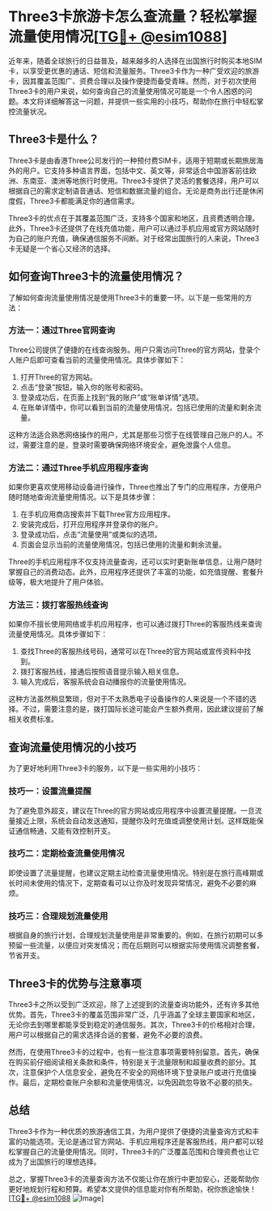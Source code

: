 # Three3卡旅游卡怎么查流量？轻松掌握流量使用情况[[TG💪+ @esim1088](https://t.me/s/esim1088)]

近年来，随着全球旅行的日益普及，越来越多的人选择在出国旅行时购买本地SIM卡，以享受更优惠的通话、短信和流量服务。Three3卡作为一种广受欢迎的旅游卡，因其覆盖范围广、资费合理以及操作便捷而备受青睐。然而，对于初次使用Three3卡的用户来说，如何查询自己的流量使用情况可能是一个令人困惑的问题。本文将详细解答这一问题，并提供一些实用的小技巧，帮助你在旅行中轻松掌控流量状况。

## Three3卡是什么？

Three3卡是由香港Three公司发行的一种预付费SIM卡，适用于短期或长期旅居海外的用户。它支持多种语言界面，包括中文、英文等，非常适合中国游客前往欧洲、东南亚、澳洲等地旅行时使用。Three3卡提供了灵活的套餐选择，用户可以根据自己的需求定制语音通话、短信和数据流量的组合。无论是商务出行还是休闲度假，Three3卡都能满足你的通信需求。

Three3卡的优点在于其覆盖范围广泛，支持多个国家和地区，且资费透明合理。此外，Three3卡还提供了在线充值功能，用户可以通过手机应用或官方网站随时为自己的账户充值，确保通信服务不间断。对于经常出国旅行的人来说，Three3卡无疑是一个省心又经济的选择。

## 如何查询Three3卡的流量使用情况？

了解如何查询流量使用情况是使用Three3卡的重要一环。以下是一些常用的方法：

### 方法一：通过Three官网查询

Three公司提供了便捷的在线查询服务。用户只需访问Three的官方网站，登录个人账户后即可查看当前的流量使用情况。具体步骤如下：

1. 打开Three的官方网站。
2. 点击“登录”按钮，输入你的账号和密码。
3. 登录成功后，在页面上找到“我的账户”或“账单详情”选项。
4. 在账单详情中，你可以看到当前的流量使用情况，包括已使用的流量和剩余流量。

这种方法适合熟悉网络操作的用户，尤其是那些习惯于在线管理自己账户的人。不过，需要注意的是，登录时需要确保网络环境安全，避免泄露个人信息。

### 方法二：通过Three手机应用程序查询

如果你更喜欢使用移动设备进行操作，Three也推出了专门的应用程序，方便用户随时随地查询流量使用情况。以下是具体步骤：

1. 在手机应用商店搜索并下载Three官方应用程序。
2. 安装完成后，打开应用程序并登录你的账户。
3. 登录成功后，点击“流量使用”或类似的选项。
4. 页面会显示当前的流量使用情况，包括已使用的流量和剩余流量。

Three的手机应用程序不仅支持流量查询，还可以实时更新账单信息，让用户随时掌握自己的消费动态。此外，应用程序还提供了丰富的功能，如充值提醒、套餐升级等，极大地提升了用户体验。

### 方法三：拨打客服热线查询

如果你不擅长使用网络或手机应用程序，也可以通过拨打Three的客服热线来查询流量使用情况。具体步骤如下：

1. 查找Three的客服热线号码，通常可以在Three的官方网站或宣传资料中找到。
2. 拨打客服热线，接通后按照语音提示输入相关信息。
3. 输入完成后，客服系统会自动播报你的流量使用情况。

这种方法虽然稍显繁琐，但对于不太熟悉电子设备操作的人来说是一个不错的选择。不过，需要注意的是，拨打国际长途可能会产生额外费用，因此建议提前了解相关收费标准。

## 查询流量使用情况的小技巧

为了更好地利用Three3卡的服务，以下是一些实用的小技巧：

### 技巧一：设置流量提醒

为了避免意外超支，建议在Three的官方网站或应用程序中设置流量提醒。一旦流量接近上限，系统会自动发送通知，提醒你及时充值或调整使用计划。这样既能保证通信畅通，又能有效控制开支。

### 技巧二：定期检查流量使用情况

即使设置了流量提醒，也建议定期主动检查流量使用情况。特别是在旅行高峰期或长时间未使用的情况下，定期查看可以让你及时发现异常情况，避免不必要的麻烦。

### 技巧三：合理规划流量使用

根据自身的旅行计划，合理规划流量使用是非常重要的。例如，在旅行初期可以多预留一些流量，以便应对突发情况；而在后期则可以根据实际使用情况调整套餐，节省开支。

## Three3卡的优势与注意事项

Three3卡之所以受到广泛欢迎，除了上述提到的流量查询功能外，还有许多其他优势。首先，Three3卡的覆盖范围非常广泛，几乎涵盖了全球主要国家和地区，无论你去到哪里都能享受到稳定的通信服务。其次，Three3卡的价格相对合理，用户可以根据自己的需求选择合适的套餐，避免不必要的浪费。

然而，在使用Three3卡的过程中，也有一些注意事项需要特别留意。首先，确保在购买前仔细阅读相关条款和条件，特别是关于流量限制和超量收费的部分。其次，注意保护个人信息安全，避免在不安全的网络环境下登录账户或进行充值操作。最后，定期检查账户余额和流量使用情况，以免因疏忽导致不必要的损失。

## 总结

Three3卡作为一种优质的旅游通信工具，为用户提供了便捷的流量查询方式和丰富的功能选项。无论是通过官方网站、手机应用程序还是客服热线，用户都可以轻松掌握自己的流量使用情况。同时，Three3卡的广泛覆盖范围和合理资费也让它成为了出国旅行的理想选择。

总之，掌握Three3卡的流量查询方法不仅能让你在旅行中更加安心，还能帮助你更好地规划行程和预算。希望本文提供的信息能对你有所帮助，祝你旅途愉快！[[TG💪+ @esim1088](https://t.me/s/esim1088) ![Image](https://i.postimg.cc/4NQfJmqS/Snipaste-2025-05-13-00-14-12.png)]
